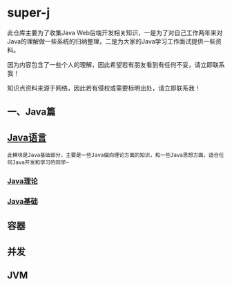 # super-j

此仓库主要为了收集Java Web后端开发相关知识，一是为了对自己工作两年来对Java的理解做一些系统的归纳整理，二是为大家的Java学习工作面试提供一些资料。

因为内容包含了一些个人的理解，因此希望若有朋友看到有任何不妥，请立即联系我！

知识点资料来源于网络，因此若有侵权或需要标明出处，请立即联系我！

## 一、Java篇
## [Java语言](docs/java/base/README.md)

    此模块是Java基础部分，主要是一些Java偏向理论方面的知识，和一些Java思想方面，适合任何Java开发和学习的同学~

### [Java理论](docs/java/base/theory/README.md)
### [Java基础](docs/java/base/javabase/README.md)
## 容器
## 并发
## JVM
